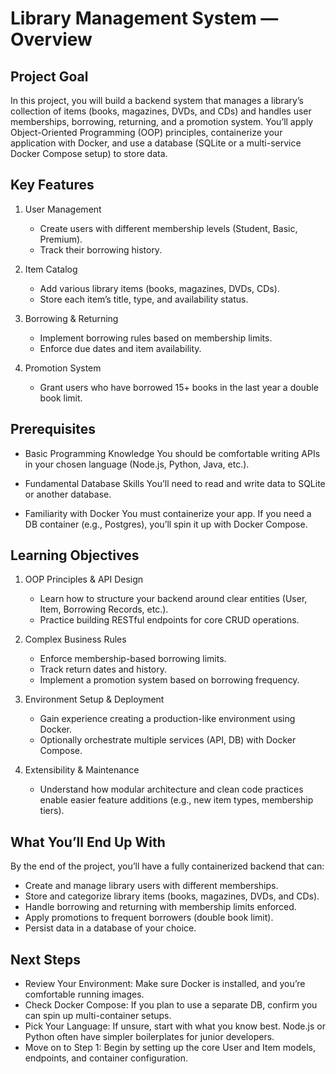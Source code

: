 # Library Management System — Overview

## Project Goal

In this project, you will build a backend system that manages a library’s collection of items (books, magazines, DVDs, and CDs) and handles user memberships, borrowing, returning, and a promotion system. You’ll apply Object-Oriented Programming (OOP) principles, containerize your application with Docker, and use a database (SQLite or a multi-service Docker Compose setup) to store data.

## Key Features

1. User Management
    * Create users with different membership levels (Student, Basic, Premium).
    * Track their borrowing history.

2. Item Catalog
    * Add various library items (books, magazines, DVDs, CDs).
    * Store each item’s title, type, and availability status.

3. Borrowing & Returning
    * Implement borrowing rules based on membership limits.
    * Enforce due dates and item availability.

4. Promotion System
    * Grant users who have borrowed 15+ books in the last year a double book limit.

## Prerequisites

* Basic Programming Knowledge
You should be comfortable writing APIs in your chosen language (Node.js, Python, Java, etc.).

* Fundamental Database Skills
You’ll need to read and write data to SQLite or another database.

* Familiarity with Docker
You must containerize your app. If you need a DB container (e.g., Postgres), you’ll spin it up with Docker Compose.

## Learning Objectives

1. OOP Principles & API Design

    * Learn how to structure your backend around clear entities (User, Item, Borrowing Records, etc.).
    * Practice building RESTful endpoints for core CRUD operations.

2. Complex Business Rules
    * Enforce membership-based borrowing limits.
    * Track return dates and history.
    * Implement a promotion system based on borrowing frequency.

3. Environment Setup & Deployment
    * Gain experience creating a production-like environment using Docker.
    * Optionally orchestrate multiple services (API, DB) with Docker Compose.

4. Extensibility & Maintenance
    * Understand how modular architecture and clean code practices enable easier feature additions (e.g., new item types, membership tiers).

## What You’ll End Up With

By the end of the project, you’ll have a fully containerized backend that can:

* Create and manage library users with different memberships.
* Store and categorize library items (books, magazines, DVDs, and CDs).
* Handle borrowing and returning with membership limits enforced.
* Apply promotions to frequent borrowers (double book limit).
* Persist data in a database of your choice.

## Next Steps
* Review Your Environment: Make sure Docker is installed, and you’re comfortable running images.
* Check Docker Compose: If you plan to use a separate DB, confirm you can spin up multi-container setups.
* Pick Your Language: If unsure, start with what you know best. Node.js or Python often have simpler boilerplates for junior developers.
* Move on to Step 1: Begin by setting up the core User and Item models, endpoints, and container configuration.